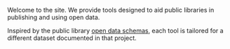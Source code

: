 Welcome to the site. We provide tools designed to aid public libraries in publishing and using open data.

Inspired by the public library [open data schemas](https://schema.librarydata.uk), each tool is tailored for a different dataset documented in that project.
